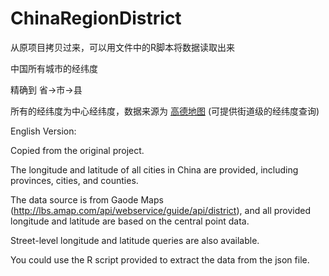 # ChinaRegionDistrict

从原项目拷贝过来，可以用文件中的R脚本将数据读取出来

中国所有城市的经纬度

精确到 省->市->县

所有的经纬度为中心经纬度，数据来源为 [高德地图](http://lbs.amap.com/api/webservice/guide/api/district) (可提供街道级的经纬度查询)


English Version:

Copied from the original project.

The longitude and latitude of all cities in China are provided, including provinces, cities, and counties. 

The data source is from Gaode Maps (http://lbs.amap.com/api/webservice/guide/api/district), and all provided longitude and latitude are based on the central point data. 

Street-level longitude and latitude queries are also available.

You could use the R script provided to extract the data from the json file.
